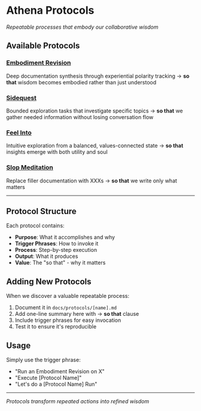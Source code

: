 # Athena Protocols

*Repeatable processes that embody our collaborative wisdom*

## Available Protocols

### [Embodiment Revision](./embodiment-revision.md)
Deep documentation synthesis through experiential polarity tracking → **so that** wisdom becomes embodied rather than just understood

### [Sidequest](./sidequest.md)
Bounded exploration tasks that investigate specific topics → **so that** we gather needed information without losing conversation flow

### [Feel Into](./feel-into.md)
Intuitive exploration from a balanced, values-connected state → **so that** insights emerge with both utility and soul

### [Slop Meditation](./slop-meditation.md)
Replace filler documentation with XXXs → **so that** we write only what matters

---

## Protocol Structure

Each protocol contains:
- **Purpose**: What it accomplishes and why
- **Trigger Phrases**: How to invoke it
- **Process**: Step-by-step execution
- **Output**: What it produces
- **Value**: The "so that" - why it matters

## Adding New Protocols

When we discover a valuable repeatable process:
1. Document it in `docs/protocols/[name].md`
2. Add one-line summary here with → **so that** clause
3. Include trigger phrases for easy invocation
4. Test it to ensure it's reproducible

## Usage

Simply use the trigger phrase:
- "Run an Embodiment Revision on X"
- "Execute [Protocol Name]"
- "Let's do a [Protocol Name] Run"

---

*Protocols transform repeated actions into refined wisdom*
